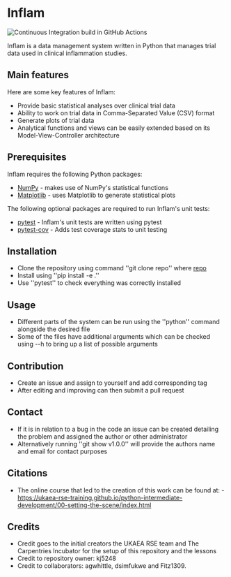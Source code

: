 # Inflam

![Continuous Integration build in GitHub Actions](https://github.com/kj5248/python-intermediate-inflammation/workflows/CI/badge.svg?branch=main)

Inflam is a data management system written in Python that manages trial data used in clinical inflammation studies.

## Main features

Here are some key features of Inflam:

- Provide basic statistical analyses over clinical trial data
- Ability to work on trial data in Comma-Separated Value (CSV) format
- Generate plots of trial data
- Analytical functions and views can be easily extended based on its Model-View-Controller architecture

## Prerequisites

Inflam requires the following Python packages:

- [NumPy](https://www.numpy.org/) - makes use of NumPy's statistical functions
- [Matplotlib](https://matplotlib.org/stable/index.html) - uses Matplotlib to generate statistical plots

The following optional packages are required to run Inflam's unit tests:

- [pytest](https://docs.pytest.org/en/stable/) - Inflam's unit tests are written using pytest
- [pytest-cov](https://pypi.org/project/pytest-cov/) - Adds test coverage stats to unit testing

## Installation

- Clone the repository using command ''git clone repo'' where [repo](https://github.com/kj5248/python-intermediate-inflammation)
- Install using ''pip install -e .''
- Use ''pytest'' to check everything was correctly installed

## Usage

- Different parts of the system can be run using the ''python'' command alongside the desired file
- Some of the files have additional arguments which can be checked using --h to bring up a list of possible arguments

## Contribution

- Create an issue and assign to yourself and add corresponding tag
- After editing and improving can then submit a pull request

## Contact

- If it is in relation to a bug in the code an issue can be created detailing the problem and assigned the author or other administrator
- Alternatively running ''git show v1.0.0'' will provide the authors name and email for contact purposes

## Citations

- The online course that led to the creation of this work can be found at:
        - https://ukaea-rse-training.github.io/python-intermediate-development/00-setting-the-scene/index.html

## Credits

- Credit goes to the initial creators the UKAEA RSE team and The Carpentries Incubator for the setup of this repository and the lessons
- Credit to repository owner: kj5248
- Credit to collaborators: agwhittle, dsimfukwe and Fitz1309.